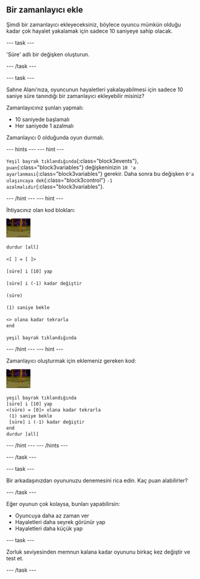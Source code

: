 ## Bir zamanlayıcı ekle

Şimdi bir zamanlayıcı ekleyeceksiniz, böylece oyuncu mümkün olduğu kadar çok hayalet yakalamak için sadece 10 saniyeye sahip olacak.

\--- task \---

'Süre' adlı bir değişken oluşturun.

\--- /task \---

\--- task \---

Sahne Alanı'nıza, oyuncunun hayaletleri yakalayabilmesi için sadece 10 saniye süre tanındığı bir zamanlayıcı ekleyebilir misiniz?

Zamanlayıcınız şunları yapmalı:

+ 10 saniyede başlamalı
+ Her saniyede 1 azalmalı

Zamanlayıcı 0 olduğunda oyun durmalı.

\--- hints \--- \--- hint \---

`Yeşil bayrak tıklandığında`{:class="block3events"}, `puan`{:class="block3variables"} değişkeninizin `10 'a ayarlanması`{:class="block3variables"} gerekir. Daha sonra bu değişken `0'a ulaşıncaya dek`{:class="block3control"} `-1 azalmalıdır`{:class="block3variables"}.

\--- /hint \--- \--- hint \---

İhtiyacınız olan kod blokları:

![hayalet-kuklası](images/ghost-backdrop.png)

```blocks3
durdur [all]

<[ ] = [ ]>

[süre] i [10] yap

[süre] i (-1) kadar değiştir

(süre)

(1) saniye bekle

<> olana kadar tekrarla
end

yeşil bayrak tıklandığında

```

\--- /hint \--- \--- hint \---

Zamanlayıcı oluşturmak için eklemeniz gereken kod:

![zemin simgesi](images/ghost-backdrop.png)

```blocks3
yeşil bayrak tıklandığında
[süre] i [10] yap
<(süre) = [0]> olana kadar tekrarla 
 (1) saniye bekle
 [süre] i (-1) kadar değiştir
end
durdur [all]
```

\--- /hint \--- \--- /hints \---

\--- /task \---

\--- task \---

Bir arkadaşınızdan oyununuzu denemesini rica edin. Kaç puan alabilirler?

\--- /task \---

Eğer oyunun çok kolaysa, bunları yapabilirsin:

+ Oyuncuya daha az zaman ver
+ Hayaletleri daha seyrek görünür yap
+ Hayaletleri daha küçük yap

\--- task \---

Zorluk seviyesinden memnun kalana kadar oyununu birkaç kez değiştir ve test et.

\--- /task \---